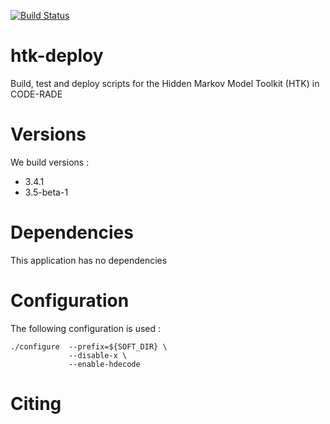 [![Build Status](https://ci.sagrid.ac.za/job/htk-deploy/badge/icon)](https://ci.sagrid.ac.za/job/htk-deploy)

# htk-deploy

Build, test and deploy scripts for the Hidden Markov Model Toolkit (HTK) in CODE-RADE

# Versions

We build versions :

  * 3.4.1
  * 3.5-beta-1

# Dependencies

This application has no dependencies

# Configuration

The following configuration is used :

```
./configure  --prefix=${SOFT_DIR} \
             --disable-x \
             --enable-hdecode
```

# Citing
